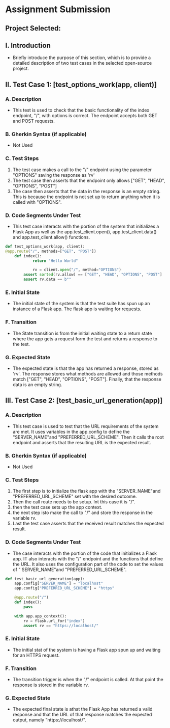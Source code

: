 # Assignment Submission

## Project Selected: <Enter project name>

## I. Introduction

- Briefly introduce the purpose of this section, which is to provide a detailed description of two test cases in the
  selected open-source project.

## II. Test Case 1: [test_options_work(app, client)]

### A. Description

- This test is used to check that the basic functionality of the index endpoint, "/", with options is correct. The
  endpoint accepts both GET and POST requests.

### B. Gherkin Syntax (if applicable)

- Not Used

### C. Test Steps

1. The test case makes a call to the "/" endpoint using the parameter "OPTIONS" saving the response as 'rv'
2. The test case then asserts that the endpoint only allows ["GET", "HEAD", "OPTIONS", "POST"]
3. The case then asserts that the data in the response is an empty string. This is because the endpoint is not set up to
   return anything when it is called with "OPTIONS".

### D. Code Segments Under Test

- This test case interacts with the portion of the system that initializes a Flask App as well as the
  app.test_client.open(), app.test_client.data() and app.test_client.allow() functions.

```Python
def test_options_work(app, client):
@app.route("/", methods=["GET", "POST"])
    def index():
            return "Hello World"

            rv = client.open("/", method="OPTIONS")
        assert sorted(rv.allow) == ["GET", "HEAD", "OPTIONS", "POST"]
        assert rv.data == b""
```

### E. Initial State

- The initial state of the system is that the test suite has spun up an instance of a Flask app. The flask app is
  waiting for requests.

### F. Transition

- The State transition is from the initial waiting state to a return state where the app gets a request form the test
  and returns a response to the test.

### G. Expected State

- The expected state is that the app has returned a response, stored as 'rv'. The response stores what methods are
  allowed and those methods match ["GET", "HEAD", "OPTIONS", "POST"]. Finally, that the response data is an empty
  string.

## III. Test Case 2: [test_basic_url_generation(app)]

### A. Description

- This test case is used to test that the URL requirements of the system are met. It uses variables in the app.config to
  define the "SERVER_NAME"and "PREFERRED_URL_SCHEME". Then it calls the root endpoint and asserts that the resulting URL
  is the expected result.

### B. Gherkin Syntax (if applicable)

- Not Used

### C. Test Steps

1. The first step is to initialize the flask app with the "SERVER_NAME"and "PREFERRED_URL_SCHEME" set with the desired
   outcome.
2. Then the call route needs to be setup. Int this case it is "/".
3. then the test case sets up the app context.
4. the next step isto make the call to  "/" and store the response in the variable rv.
5. Last the test case asserts that the received result matches the expected result.

### D. Code Segments Under Test

- The case interacts with the portion of the code that initializes a Flask app. IT also interacts with the "/" endpoint
  and the functions that define the URL. It also uses the configuration part of the code to set the values of "
  SERVER_NAME"and "PREFERRED_URL_SCHEME".

```Python
def test_basic_url_generation(app):
    app.config["SERVER_NAME"] = "localhost"
    app.config["PREFERRED_URL_SCHEME"] = "https"

    @app.route("/")
    def index():
        pass

    with app.app_context():
        rv = flask.url_for("index")
        assert rv == "https://localhost/"
```

### E. Initial State

- The initial stat of the system is having a Flask app spun up and waiting for an HTTPS request.

### F. Transition

- The transition trigger is when the "/" endpoint is called. At that point the response is stored in the variable rv.

### G. Expected State

- The expected final state is athat the Flask App has returned a valid response and that the URL of that response
  matches the expected output, namely "https://localhost/".

